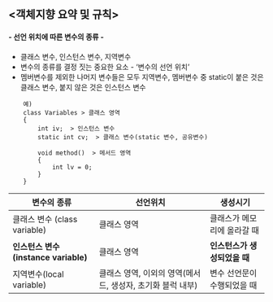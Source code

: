 ## <객체지향 요약 및 규칙>

#### - 선언 위치에 따른 변수의 종류 - 

- 클래스 변수, 인스턴스 변수, 지역변수
- 변수의 종류를 결정 짓는 중요한 요소 - ‘변수의 선언 위치’
- 멤버변수를 제외한 나머지 변수들은 모두 지역변수, 멤버변수 중 static이 붙은 것은 클래스 변수, 붙지 않은 것은 인스턴스 변수

```
    예)
    class Variables > 클래스 영역
    {
        int iv;  > 인스턴스 변수
        static int cv;  > 클래스 변수(static 변수, 공유변수)

        void method()  > 메서드 영역
        {
            int lv = 0;
        }
    }
```
| 변수의 종류                     | 선언위치                               |              생성시기 |
|----------------------------|------------------------------------|------------------|
| 클래스 변수 (class variable)    | 클래스 영역                             |   클래스가 메모리에 올라갈 때 |
| **인스턴스 변수(instance variable)** |      클래스 영역                 | **인스턴스가 생성되었을 때** |
| 지역변수(local variable)       | 클래스 영역, 이외의 영역(메서드, 생성자, 초기화 블럭 내부) |   변수 선언문이 수행되었을 때 |







